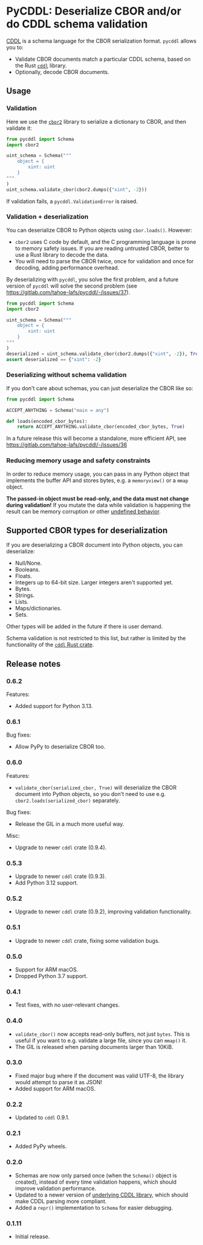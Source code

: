 # PyCDDL: Deserialize CBOR and/or do CDDL schema validation

[CDDL](https://www.rfc-editor.org/rfc/rfc8610.html) is a schema language for the CBOR serialization format.
`pycddl` allows you to:

* Validate CBOR documents match a particular CDDL schema, based on the Rust [`cddl`](https://github.com/anweiss/cddl) library.
* Optionally, decode CBOR documents.

## Usage

### Validation

Here we use the [`cbor2`](https://pypi.org/project/cbor2/) library to serialize a dictionary to CBOR, and then validate it:

```python
from pycddl import Schema
import cbor2

uint_schema = Schema("""
    object = {
        xint: uint
    }
"""
)
uint_schema.validate_cbor(cbor2.dumps({"xint", -2}))
```

If validation fails, a `pycddl.ValidationError` is raised.

### Validation + deserialization

You can deserialize CBOR to Python objects using `cbor.loads()`.
However:

* `cbor2` uses C code by default, and the C programming language is prone to memory safety issues.
  If you are reading untrusted CBOR, better to use a Rust library to decode the data.
* You will need to parse the CBOR twice, once for validation and once for decoding, adding performance overhead.

By deserializing with `pycddl`, you solve the first problem, and a future version of `pycddl` will solve the second problem (see https://gitlab.com/tahoe-lafs/pycddl/-/issues/37).

```python
from pycddl import Schema
import cbor2

uint_schema = Schema("""
    object = {
        xint: uint
    }
"""
)
deserialized = uint_schema.validate_cbor(cbor2.dumps({"xint", -2}), True)
assert deserialized == {"xint": -2}
```

### Deserializing without schema validation

If you don't care about schemas, you can just deserialize the CBOR like so:

```python
from pycddl import Schema

ACCEPT_ANYTHING = Schema("main = any")

def loads(encoded_cbor_bytes):
    return ACCEPT_ANYTHING.validate_cbor(encoded_cbor_bytes, True)
```

In a future release this will become a standalone, more efficient API, see https://gitlab.com/tahoe-lafs/pycddl/-/issues/36

### Reducing memory usage and safety constraints

In order to reduce memory usage, you can pass in any Python object that implements the buffer API and stores bytes, e.g. a `memoryview()` or a `mmap` object.

**The passed-in object must be read-only, and the data must not change during validation!**
If you mutate the data while validation is happening the result can be memory corruption or other [undefined behavior](https://stackoverflow.com/questions/18506029/can-undefined-behavior-erase-the-hard-drive#comment27209771_18506029).

## Supported CBOR types for deserialization

If you are deserializing a CBOR document into Python objects, you can deserialize:

* Null/None.
* Booleans.
* Floats.
* Integers up to 64-bit size.
  Larger integers aren't supported yet.
* Bytes.
* Strings.
* Lists.
* Maps/dictionaries.
* Sets.

Other types will be added in the future if there is user demand.

Schema validation is not restricted to this list, but rather is limited by the functionality of the [`cddl` Rust crate](https://github.com/anweiss/cddl).

## Release notes

### 0.6.2

Features:

* Added support for Python 3.13.

### 0.6.1

Bug fixes:

* Allow PyPy to deserialize CBOR too.

### 0.6.0

Features:

* `validate_cbor(serialized_cbor, True)` will deserialize the CBOR document into Python objects, so you don't need to use e.g. `cbor2.loads(serialized_cbor)` separately.

Bug fixes:

* Release the GIL in a much more useful way.

Misc:

* Upgrade to newer `cddl` crate (0.9.4).

### 0.5.3

* Upgrade to newer `cddl` crate (0.9.3).
* Add Python 3.12 support.

### 0.5.2

* Upgrade to newer `cddl` crate (0.9.2), improving validation functionality.

### 0.5.1

* Upgrade to newer `cddl` crate, fixing some validation bugs.

### 0.5.0

* Support for ARM macOS.
* Dropped Python 3.7 support.

### 0.4.1

* Test fixes, with no user-relevant changes.

### 0.4.0

* `validate_cbor()` now accepts read-only buffers, not just `bytes`. This is useful if you want to e.g. validate a large file, since you can `mmap()` it.
* The GIL is released when parsing documents larger than 10KiB.

### 0.3.0

* Fixed major bug where if the document was valid UTF-8, the library would attempt to parse it as JSON!
* Added support for ARM macOS.

### 0.2.2

* Updated to `cddl` 0.9.1.

### 0.2.1

* Added PyPy wheels.

### 0.2.0

* Schemas are now only parsed once (when the `Schema()` object is created), instead of every time validation happens, which should improve validation performance.
* Updated to a newer version of [underlying CDDL library](https://github.com/anweiss/cddl), which should make CDDL parsing more compliant.
* Added a `repr()` implementation to `Schema` for easier debugging.

### 0.1.11

* Initial release.
